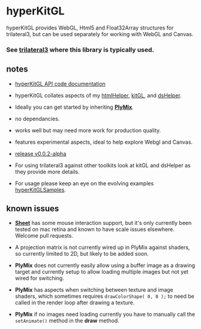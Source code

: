 # hyperKitGL

hyperKitGL provides WebGL, Html5 and Float32Array structures for trilateral3, but can be used separately for working with WebGL and Canvas.

### See [trilateral3](https://github.com/nanjizal/trilateral3) where this library is typically used.

## notes

- [hyperKitGL API code documentation](https://nanjizal.github.io/hyperKitGL/pages/)

- hyperKitGL collates aspects of my [htmlHelper](https://github.com/nanjizal/htmlHelper), [kitGL](https://github.com/nanjizal/kitGL), and [dsHelper](https://github.com/nanjizal/dsHelper).

- Ideally you can get started by inheriting [**PlyMix**](https://github.com/nanjizal/hyperKitGL/blob/main/src/hyperKitGL/PlyMix.js.hx).

- no dependancies.

- works well but may need more work for production quality.

- features experimental aspects, ideal to help explore Webgl and Canvas.

- [release v0.0.2-alpha](https://github.com/nanjizal/hyperKitGL/releases/tag/v0.0.2-alpha)

- For using trilateral3 against other toolkits look at kitGL and dsHelper as they provide more details.

- For usage please keep an eye on the evolving examples [hyperKitGLSamples](https://github.com/TrilateralX/HyperKitGLsamples).

## known issues

- [**Sheet**](https://github.com/nanjizal/hyperKitGL/blob/main/src/hyperKitGL/Sheet.js.hx#L67) has some mouse interaction support, but it's only currently been tested on mac retina and known to have scale issues elsewhere. Welcome pull requests.

- A projection matrix is not currently wired up in PlyMix against shaders, so currently limited to 2D, but likely to be added soon.

- **PlyMix** does not currently easily allow using a buffer image as a drawing target and currently setup to allow loading multiple images but not yet wired for switching.

- **PlyMix** has aspects when switching between texture and image shaders, which sometimes requires ```drawColorShape( 0, 0 );``` to need be called in the render loop after drawing a texture.

- **PlyMix** if no images need loading currently you have to manually call the ```setAnimate()``` method in the **draw** method.
